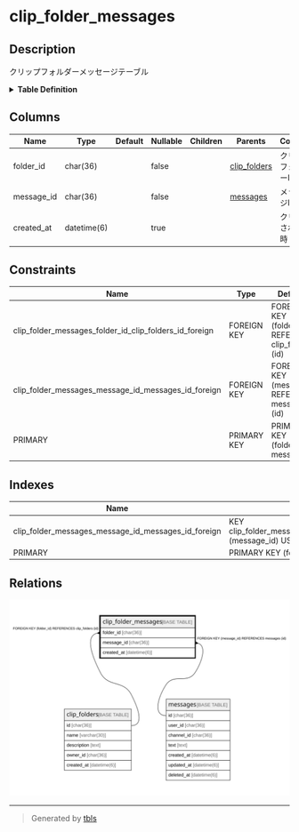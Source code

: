 # clip_folder_messages

## Description

クリップフォルダーメッセージテーブル

<details>
<summary><strong>Table Definition</strong></summary>

```sql
CREATE TABLE `clip_folder_messages` (
  `folder_id` char(36) NOT NULL,
  `message_id` char(36) NOT NULL,
  `created_at` datetime(6) DEFAULT NULL,
  PRIMARY KEY (`folder_id`,`message_id`),
  KEY `clip_folder_messages_message_id_messages_id_foreign` (`message_id`),
  CONSTRAINT `clip_folder_messages_folder_id_clip_folders_id_foreign` FOREIGN KEY (`folder_id`) REFERENCES `clip_folders` (`id`) ON DELETE CASCADE ON UPDATE CASCADE,
  CONSTRAINT `clip_folder_messages_message_id_messages_id_foreign` FOREIGN KEY (`message_id`) REFERENCES `messages` (`id`) ON DELETE CASCADE ON UPDATE CASCADE
) ENGINE=InnoDB DEFAULT CHARSET=utf8mb4
```

</details>

## Columns

| Name | Type | Default | Nullable | Children | Parents | Comment |
| ---- | ---- | ------- | -------- | -------- | ------- | ------- |
| folder_id | char(36) |  | false |  | [clip_folders](clip_folders.md) | クリップフォルダーID |
| message_id | char(36) |  | false |  | [messages](messages.md) | メッセージID |
| created_at | datetime(6) |  | true |  |  | クリップされた日時 |

## Constraints

| Name | Type | Definition |
| ---- | ---- | ---------- |
| clip_folder_messages_folder_id_clip_folders_id_foreign | FOREIGN KEY | FOREIGN KEY (folder_id) REFERENCES clip_folders (id) |
| clip_folder_messages_message_id_messages_id_foreign | FOREIGN KEY | FOREIGN KEY (message_id) REFERENCES messages (id) |
| PRIMARY | PRIMARY KEY | PRIMARY KEY (folder_id, message_id) |

## Indexes

| Name | Definition |
| ---- | ---------- |
| clip_folder_messages_message_id_messages_id_foreign | KEY clip_folder_messages_message_id_messages_id_foreign (message_id) USING BTREE |
| PRIMARY | PRIMARY KEY (folder_id, message_id) USING BTREE |

## Relations

![er](clip_folder_messages.svg)

---

> Generated by [tbls](https://github.com/k1LoW/tbls)
